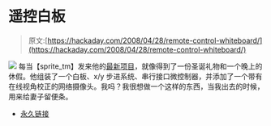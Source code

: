 # 遥控白板

> 原文:[https://hackaday.com/2008/04/28/remote-control-whiteboard/](https://hackaday.com/2008/04/28/remote-control-whiteboard/)

![](../Images/23632afa4cd11a379b2dd731b2c4c379.png)
每当【sprite_tm】发来他的[最新项目](http://spritesmods.com/?art=whiteboard&f=had)，就像得到了一份圣诞礼物和一个晚上的休假。他组装了一个白板、x/y 步进系统、串行接口微控制器，并添加了一个带有在线视角校正的网络摄像头。我吗？我很想做一个这样的东西，当我出去的时候，用来给妻子留便条。

*   [永久链接](http://spritesmods.com/?art=whiteboard&f=had)
